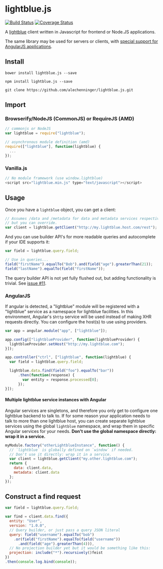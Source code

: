 # lightblue.js
[![Build Status](https://travis-ci.org/alechenninger/lightblue.js.svg?branch=master)](https://travis-ci.org/alechenninger/lightblue.js)
[![Coverage Status](https://coveralls.io/repos/alechenninger/lightblue.js/badge.svg)](https://coveralls.io/r/alechenninger/lightblue.js)

A [lightblue](https://github.com/lightblue-platform) client written in
Javascript for frontend or Node.JS applications.

The same library may be used for servers or clients, with [special support for
AngularJS applications](#angularjs).

## Install

`bower install lightblue.js --save`

`npm install lightblue.js --save`

`git clone https://github.com/alechenninger/lightblue.js.git`

## Import

### Browserify/NodeJS (CommonJS) or RequireJS (AMD)

```js
// commonjs or NodeJS
var lightblue = require("lightblue");

// asynchronous module definition (amd)
require(["lightblue"], function(lightblue) {
  ...
});
```

### Vanilla.js

```javascript
// No module framework (use window.lightblue)
<script src="lightblue.min.js" type="text/javascript"></script>
```

## Usage
Once you have a `lightblue` object, you can get a client:

```js
// Assumes /data and /metadata for data and metadata services respectively,
// but you can override.
var client = lightblue.getClient("http://my.lightblue.host.com/rest");
```

And you can use builder API's for more readable queries and autocomplete if your
IDE supports it:

```js
var field = lightblue.query.field;

// Use in queries...
field("firstName").equalTo("Bob").and(field("age").greaterThan(21));
field("lastName").equalTo(field("firstName"));
```

The query builder API is not yet fully flushed out, but adding functionality is
trivial. See [issue #11](https://github.com/alechenninger/lightblue.js/issues/11).

### AngularJS
If angular is detected, a "lightblue" module will be registered with a
"lightblue" service as a namespace for lightblue facilities. In this
environment, Angular's `$http` service will be used instead of making XHR
requests directly. You can configure the host(s) to use using providers.

```js
var app = angular.module("app", ["lightblue"]);

app.config(["lightblueProvider", function(lightblueProvider) {
  lightblueProvider.setHost("http://my.lightblue.com");
}]);

app.controller("ctrl", ["lightblue", function(lightblue) {
  var field = lightblue.query.field;

  lightblue.data.find(field("foo").equalTo("bar"))
      .then(function(response) {
        var entity = response.processed[0];
      });
}]);
```

#### Multiple lightblue service instances with Angular

Angular services are singletons, and therefore you only get to configure one
lightblue backend to talk to. If for some reason your application needs to talk
to more than one lightblue host, you can create separate lightblue services
using the global `lightblue` namespace, and wrap them in specific Angular
services for your needs. **Don't use the global namespace directly: wrap it in a
service.**

```js
myModule.factory("otherLightblueInstance", function() {
  // `lightblue` is globally defined on `window` if needed.
  // Don't use it directly: wrap it in a service.
  var client = lightblue.getClient("my.other.lightblue.com");
  return {
    data: client.data,
    metadata: client.data
  };
});
```

## Construct a find request

```javascript
var field = lightblue.query.field;

var find = client.data.find({
  entity: "User",
  version: "1.0.0",
  // Query builder, or just pass a query JSON literal
  query: field("username").equalTo("bob")
    .or(field("firstName").equalTo(field("username"))
      .and(field("age").greaterThan(4))),
  // No projection builder yet but it would be something like this:
  projection: include("*").recursively()feist
})
.then(console.log.bind(console));
```

